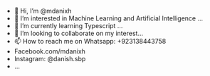 - 👋 Hi, I’m @mdanixh
- 👀 I’m interested in Machine Learning and Artificial Intelligence ...
- 🌱 I’m currently learning Typescript ...
- 💞️ I’m looking to collaborate on my interest...
- 📫 How to reach me on Whatsapp: +923138443758
- Facebook.com/mdanixh
- Instagram: @danish.sbp
- ...

<!---
mdanixh/mdanixh is a ✨ special ✨ repository because its `README.md` (this file) appears on your GitHub profile.
You can click the Preview link to take a look at your changes.
--->
